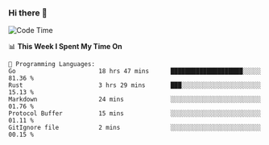 ### Hi there 👋

<!--
**CrazyCollin/crazycollin** is a ✨ _special_ ✨ repository because its `README.md` (this file) appears on your GitHub profile.

Here are some ideas to get you started:

- 🔭 I’m currently working on ...
- 🌱 I’m currently learning ...
- 👯 I’m looking to collaborate on ...
- 🤔 I’m looking for help with ...
- 💬 Ask me about ...
- 📫 How to reach me: ...
- 😄 Pronouns: ...
- ⚡ Fun fact: ...
-->

<!--START_SECTION:waka-->
![Code Time](http://img.shields.io/badge/Code%20Time-266%20hrs%2054%20mins-blue)

📊 **This Week I Spent My Time On** 

```text
💬 Programming Languages: 
Go                       18 hrs 47 mins      ████████████████████░░░░░   81.36 % 
Rust                     3 hrs 29 mins       ███░░░░░░░░░░░░░░░░░░░░░░   15.13 % 
Markdown                 24 mins             ░░░░░░░░░░░░░░░░░░░░░░░░░   01.76 % 
Protocol Buffer          15 mins             ░░░░░░░░░░░░░░░░░░░░░░░░░   01.11 % 
GitIgnore file           2 mins              ░░░░░░░░░░░░░░░░░░░░░░░░░   00.15 % 

```


<!--END_SECTION:waka-->
